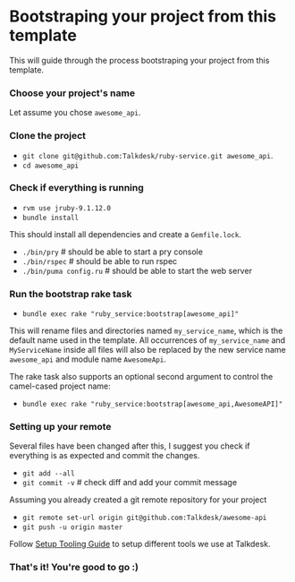 # Bootstraping your project from this template

This will guide through the process bootstraping your project from this template.

### Choose your project's name

Let assume you chose `awesome_api`.

### Clone the project

* `git clone git@github.com:Talkdesk/ruby-service.git awesome_api`.
* `cd awesome_api`

### Check if everything is running

* `rvm use jruby-9.1.12.0`
* `bundle install`

This should install all dependencies and create a `Gemfile.lock`.

* `./bin/pry`            # should be able to start a pry console
* `./bin/rspec`          # should be able to run rspec
* `./bin/puma config.ru` # should be able to start the web server

### Run the bootstrap rake task

* `bundle exec rake "ruby_service:bootstrap[awesome_api]"`

This will rename files and directories named `my_service_name`, which is the default name used in the template. All occurrences of `my_service_name` and `MyServiceName` inside all files will also be replaced by the new service name `awesome_api` and module name `AwesomeApi`.

The rake task also supports an optional second argument to control the camel-cased project name:

* `bundle exec rake "ruby_service:bootstrap[awesome_api,AwesomeAPI]"`

### Setting up your remote

Several files have been changed after this, I suggest you check if everything is as expected and commit the changes.

* `git add --all`
* `git commit -v` # check diff and add your commit message

Assuming you already created a git remote repository for your project

* `git remote set-url origin git@github.com:Talkdesk/awesome-api`
* `git push -u origin master`

Follow [Setup Tooling Guide](./SetupTooling.md) to setup different tools we use at Talkdesk.

### That's it! You're good to go :)
